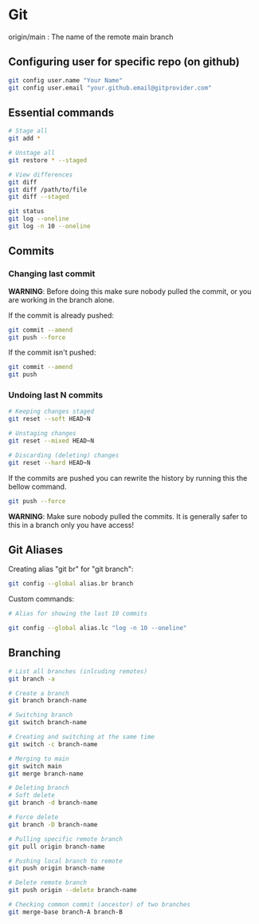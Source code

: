 # Git

origin/main : The name of the remote main branch

## Configuring user for specific repo (on github)

```bash
git config user.name "Your Name"
git config user.email "your.github.email@gitprovider.com"
```

## Essential commands

```bash
# Stage all
git add *

# Unstage all
git restore * --staged

# View differences 
git diff
git diff /path/to/file
git diff --staged

git status
git log --oneline
git log -n 10 --oneline


```

## Commits  

### Changing last commit

**WARNING**: Before doing this make sure nobody
pulled the commit, or you are working in the branch
alone.

If the commit is already pushed:

```bash
git commit --amend
git push --force
```
If the commit isn't pushed:

```bash
git commit --amend
git push 
```

### Undoing last N commits

```bash
# Keeping changes staged
git reset --soft HEAD~N

# Unstaging changes
git reset --mixed HEAD~N

# Discarding (deleting) changes 
git reset --hard HEAD~N
```
If the commits are pushed you can rewrite the history by running this the bellow command.

```bash
git push --force
```

**WARNING**: Make sure nobody pulled the commits. It is generally safer to this in a branch only you have access!

## Git Aliases

Creating alias "git br" for "git branch":

```bash
git config --global alias.br branch
```

Custom commands:

```bash
# Alias for showing the last 10 commits

git config --global alias.lc "log -n 10 --oneline"
```

## Branching

```bash
# List all branches (inlcuding remotes)
git branch -a

# Create a branch
git branch branch-name

# Switching branch
git switch branch-name

# Creating and switching at the same time
git switch -c branch-name

# Merging to main
git switch main
git merge branch-name

# Deleting branch
# Soft delete
git branch -d branch-name

# Force delete
git branch -D branch-name

# Pulling specific remote branch
git pull origin branch-name

# Pushing local branch to remote
git push origin branch-name

# Delete remote branch
git push origin --delete branch-name

# Checking common commit (ancestor) of two branches
git merge-base branch-A branch-B
```


